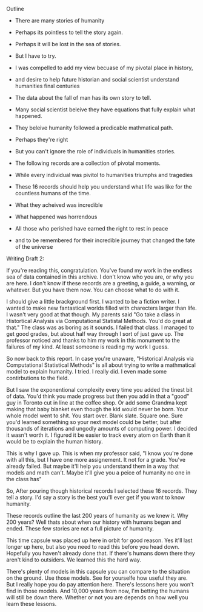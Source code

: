 Outline

* There are many stories of humanity
* Perhaps its pointless to tell the story again.
* Perhaps it will be lost in the sea of stories.
* But I have to try.
* I was compelled to add my view becuase of my pivotal place in history,
* and desire to help future historian and social scientist understand humanities final centuries

* The data about the fall of man has its own story to tell. 
* Many social scientist beleive they have equations that fully explain what happened. 
* They beleive humanity followed a predicable mathmatical path.
* Perhaps they're right
* But you can't ignore the role of individuals in humanities stories. 

* The following records are a collection of pivotal moments. 
* While every individual was pivitol to humanities triumphs and tragedies
* These 16 records should help you understand what life was like for the countless humans of the time.
* What they acheived was incredible
* What happened was horrendous
* All those who perished have earned the right to rest in peace
* and to be remembered for their incredible journey that changed the fate of the universe


Writing Draft 2:

If you're reading this, congratulation. You've found my work in the endless sea of data contained in this archive. I don't know who you are, or why you are here. I don't know if these records are a greeting, a guide, a warning, or whatever. But you have them now. You can choose what to do with it. 

I should give a little brackground first. I wanted to be a fiction writer. I wanted to make new fantastical worlds filled with charecters larger than life. I wasn't very good at that though. My parents said "Go take a class in Histortical Analysis via Computational Statistal Methods. You'd do great at that." The class was as boring as it sounds. I failed that class. I managed to get good grades, but about half way through I sort of just gave up. The professor noticed and thanks to him my work in this monument to the failures of my kind. At least someone is reading my work I guess. 

So now back to this report. In case you're unaware, "Historical Analysis via Computational Statistical Methods" is all about trying to write a mathmatical model to explain humanity. I tried. I really did. I even made some contirbutions to the field. 

But I saw the exponentional complexity every time you added the tinest bit of data. You'd think you made progress but then you add in that a "good" guy in Toronto cut in line at the coffee shop. Or add some Grandma kept making that baby blanket even though the kid would never be born. Your whole model went to shit. You start over. Blank slate. Square one. Sure you'd learned something so your next model could be better, but after thousands of iterations and ungodly amounts of computing power. I decided it wasn't worth it. I figured it be easier to track every atom on Earth than it would be to explain the human history.

This is why I gave up. This is when my professor said, "I know you're done with all this, but I have one more assignement. It not for a grade. You've already failed. But maybe it'll help you understand them in a way that models and math can't. Maybe it'll give you a peice of humanity no one in the class has"

 So, After pouring though historical records I selected these 16 records. They tell a story. I'd say a story is the best you'll ever get if you want to know humanity.
 
 These records outline the last 200 years of humanity as we knew it. Why 200 years? Well thats about when our history with humans began and ended. These few stories are not a full picture of humanity. 
 
 This time capsule was placed up here in orbit for good reason. Yes it'll last longer up here, but also you need to read this before you head down. Hopefully you haven't already done that. If there's humans down there they aren't kind to outsiders. We learned this the hard way.

There's plenty of models in this capsule you can compare to the situation on the ground. Use those models. See for yourselfe how useful they are. But I really hope you do pay attention here. There's lessons here you won't find in those models. And 10,000 years from now, I'm betting the humans will still be down there. Whether or not you are depends on how well you learn these lessons. 
